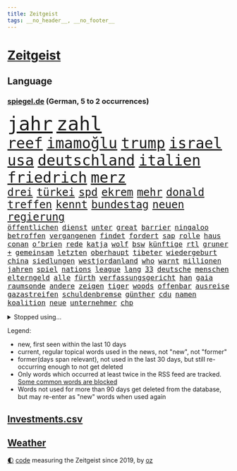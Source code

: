 ```yaml
---
title: Zeitgeist
tags: __no_header__, __no_footer__
---
```


# [Zeitgeist](https://oliz.io/zeitgeist/)

## Language

<h3><a href="https://www.spiegel.de" target="_blank">spiegel.de</a> (German, 5 to 2 occurrences)</h3>
<p style="font-family:monospace">
<span style="font-size:32pt"><a href="news_links.html#jahr" class="current">jahr</a></span>
<span style="font-size:32pt"><a href="news_links.html#zahl" class="current">zahl</a></span>
<br>
<span style="font-size:25pt"><a href="news_links.html#reef" class="new">reef</a></span>
<span style="font-size:25pt"><a href="news_links.html#i̇mamoğlu" class="new">i̇mamoğlu</a></span>
<span style="font-size:25pt"><a href="news_links.html#trump" class="current">trump</a></span>
<span style="font-size:25pt"><a href="news_links.html#israel" class="current">israel</a></span>
<span style="font-size:25pt"><a href="news_links.html#usa" class="current">usa</a></span>
<span style="font-size:25pt"><a href="news_links.html#deutschland" class="current">deutschland</a></span>
<span style="font-size:25pt"><a href="news_links.html#italien" class="current">italien</a></span>
<span style="font-size:25pt"><a href="news_links.html#friedrich" class="current">friedrich</a></span>
<span style="font-size:25pt"><a href="news_links.html#merz" class="current">merz</a></span>
<br>
<span style="font-size:18pt"><a href="news_links.html#drei" class="current">drei</a></span>
<span style="font-size:18pt"><a href="news_links.html#türkei" class="current">türkei</a></span>
<span style="font-size:18pt"><a href="news_links.html#spd" class="current">spd</a></span>
<span style="font-size:18pt"><a href="news_links.html#ekrem" class="current">ekrem</a></span>
<span style="font-size:18pt"><a href="news_links.html#mehr" class="current">mehr</a></span>
<span style="font-size:18pt"><a href="news_links.html#donald" class="current">donald</a></span>
<span style="font-size:18pt"><a href="news_links.html#treffen" class="current">treffen</a></span>
<span style="font-size:18pt"><a href="news_links.html#kennt" class="current">kennt</a></span>
<span style="font-size:18pt"><a href="news_links.html#bundestag" class="current">bundestag</a></span>
<span style="font-size:18pt"><a href="news_links.html#neuen" class="current">neuen</a></span>
<span style="font-size:18pt"><a href="news_links.html#regierung" class="current">regierung</a></span>
<br>
<span style="font-size:12pt"><a href="news_links.html#öffentlichen" class="current">öffentlichen</a></span>
<span style="font-size:12pt"><a href="news_links.html#dienst" class="current">dienst</a></span>
<span style="font-size:12pt"><a href="news_links.html#unter" class="current">unter</a></span>
<span style="font-size:12pt"><a href="news_links.html#great" class="current">great</a></span>
<span style="font-size:12pt"><a href="news_links.html#barrier" class="current">barrier</a></span>
<span style="font-size:12pt"><a href="news_links.html#ningaloo" class="new">ningaloo</a></span>
<span style="font-size:12pt"><a href="news_links.html#betroffen" class="current">betroffen</a></span>
<span style="font-size:12pt"><a href="news_links.html#vergangenen" class="current">vergangenen</a></span>
<span style="font-size:12pt"><a href="news_links.html#findet" class="current">findet</a></span>
<span style="font-size:12pt"><a href="news_links.html#fordert" class="current">fordert</a></span>
<span style="font-size:12pt"><a href="news_links.html#sap" class="current">sap</a></span>
<span style="font-size:12pt"><a href="news_links.html#rolle" class="current">rolle</a></span>
<span style="font-size:12pt"><a href="news_links.html#haus" class="current">haus</a></span>
<span style="font-size:12pt"><a href="news_links.html#conan" class="current">conan</a></span>
<span style="font-size:12pt"><a href="news_links.html#o’brien" class="current">o’brien</a></span>
<span style="font-size:12pt"><a href="news_links.html#rede" class="current">rede</a></span>
<span style="font-size:12pt"><a href="news_links.html#katja" class="current">katja</a></span>
<span style="font-size:12pt"><a href="news_links.html#wolf" class="current">wolf</a></span>
<span style="font-size:12pt"><a href="news_links.html#bsw" class="current">bsw</a></span>
<span style="font-size:12pt"><a href="news_links.html#künftige" class="current">künftige</a></span>
<span style="font-size:12pt"><a href="news_links.html#rtl" class="current">rtl</a></span>
<span style="font-size:12pt"><a href="news_links.html#gruner" class="new">gruner</a></span>
<span style="font-size:12pt"><a href="news_links.html#+" class="new">+</a></span>
<span style="font-size:12pt"><a href="news_links.html#gemeinsam" class="current">gemeinsam</a></span>
<span style="font-size:12pt"><a href="news_links.html#letzten" class="current">letzten</a></span>
<span style="font-size:12pt"><a href="news_links.html#oberhaupt" class="current">oberhaupt</a></span>
<span style="font-size:12pt"><a href="news_links.html#tibeter" class="new">tibeter</a></span>
<span style="font-size:12pt"><a href="news_links.html#wiedergeburt" class="new">wiedergeburt</a></span>
<span style="font-size:12pt"><a href="news_links.html#china" class="current">china</a></span>
<span style="font-size:12pt"><a href="news_links.html#siedlungen" class="new">siedlungen</a></span>
<span style="font-size:12pt"><a href="news_links.html#westjordanland" class="current">westjordanland</a></span>
<span style="font-size:12pt"><a href="news_links.html#who" class="current">who</a></span>
<span style="font-size:12pt"><a href="news_links.html#warnt" class="current">warnt</a></span>
<span style="font-size:12pt"><a href="news_links.html#millionen" class="current">millionen</a></span>
<span style="font-size:12pt"><a href="news_links.html#jahren" class="current">jahren</a></span>
<span style="font-size:12pt"><a href="news_links.html#spiel" class="current">spiel</a></span>
<span style="font-size:12pt"><a href="news_links.html#nations" class="current">nations</a></span>
<span style="font-size:12pt"><a href="news_links.html#league" class="current">league</a></span>
<span style="font-size:12pt"><a href="news_links.html#lang" class="current">lang</a></span>
<span style="font-size:12pt"><a href="news_links.html#33" class="current">33</a></span>
<span style="font-size:12pt"><a href="news_links.html#deutsche" class="current">deutsche</a></span>
<span style="font-size:12pt"><a href="news_links.html#menschen" class="current">menschen</a></span>
<span style="font-size:12pt"><a href="news_links.html#elterngeld" class="current">elterngeld</a></span>
<span style="font-size:12pt"><a href="news_links.html#alle" class="current">alle</a></span>
<span style="font-size:12pt"><a href="news_links.html#fürth" class="new">fürth</a></span>
<span style="font-size:12pt"><a href="news_links.html#verfassungsgericht" class="current">verfassungsgericht</a></span>
<span style="font-size:12pt"><a href="news_links.html#han" class="current">han</a></span>
<span style="font-size:12pt"><a href="news_links.html#gaia" class="new">gaia</a></span>
<span style="font-size:12pt"><a href="news_links.html#raumsonde" class="current">raumsonde</a></span>
<span style="font-size:12pt"><a href="news_links.html#andere" class="current">andere</a></span>
<span style="font-size:12pt"><a href="news_links.html#zeigen" class="current">zeigen</a></span>
<span style="font-size:12pt"><a href="news_links.html#tiger" class="current">tiger</a></span>
<span style="font-size:12pt"><a href="news_links.html#woods" class="current">woods</a></span>
<span style="font-size:12pt"><a href="news_links.html#offenbar" class="current">offenbar</a></span>
<span style="font-size:12pt"><a href="news_links.html#ausreise" class="current">ausreise</a></span>
<span style="font-size:12pt"><a href="news_links.html#gazastreifen" class="current">gazastreifen</a></span>
<span style="font-size:12pt"><a href="news_links.html#schuldenbremse" class="current">schuldenbremse</a></span>
<span style="font-size:12pt"><a href="news_links.html#günther" class="current">günther</a></span>
<span style="font-size:12pt"><a href="news_links.html#cdu" class="current">cdu</a></span>
<span style="font-size:12pt"><a href="news_links.html#namen" class="current">namen</a></span>
<span style="font-size:12pt"><a href="news_links.html#koalition" class="current">koalition</a></span>
<span style="font-size:12pt"><a href="news_links.html#neue" class="current">neue</a></span>
<span style="font-size:12pt"><a href="news_links.html#unternehmer" class="current">unternehmer</a></span>
<span style="font-size:12pt"><a href="news_links.html#chp" class="new">chp</a></span>
</p>
<details>
<summary>Stopped using...</summary>
<p class="former" style="font-size:12pt">
atmosphäre(1614) co₂(1614) ebenfalls(1613) geboren(1613) richter(1613) werk(1613) kohle(1612) ausgebrochen(1611) aussage(1611) gründer(1611) häufiger(1611) lebensmittel(1611) spdpolitiker(1611) alexej(1610) erlassen(1610) früherer(1610) juden(1610) kassiert(1610) mannes(1610) nawalny(1610) neuseeland(1610) strand(1610) steigenden(1609) verfolgen(1609) dauerhaft(1608) mittelmeer(1608) rassistische(1608) tom(1608) anne(1607) ehemann(1607) fahrzeug(1607) innenminister(1607) möglicher(1607) portugal(1607) start(1607) wünschen(1607) 60(1606) absturz(1606) berufung(1606) kochen(1606) pariser(1606) prüfung(1606) spuren(1606) trennen(1606) arsenal(1605) begleitet(1605) krankenhäuser(1605) lügen(1605) nationalmannschaft(1605) reißt(1605) äußerungen(1605) lastwagen(1604) springt(1604) tests(1604) träumen(1604) augsburg(1603) fuhr(1603) fund(1603) gastgeber(1603) konflikte(1603) kräftig(1603) null(1603) online(1603) problemen(1603) spekuliert(1603) teilnehmer(1603) belgien(1602) bestreitet(1602) durchsetzen(1602) erbe(1602) gesicht(1602) schicksal(1602) standen(1602) wies(1602) öfter(1602) journalisten(1601) künstler(1601) anbieter(1600) rapper(1600) berät(1599) oppositionelle(1599) reporter(1599) 1500(1598) berlins(1598) sinn(1598) volksrepublik(1598) entscheidenden(1597) jüngere(1597) schuss(1597) verbreiten(1597) antisemitismus(1596) park(1596) vorsprung(1596) eigener(1595) half(1595) langen(1595) tausenden(1595) veranstalter(1595) enge(1594) zweimal(1594) hubertus(1593) berater(1591) bundesgerichtshof(1590) gefangene(1590) letztes(1590) katholischen(1589) stieg(1589) belegen(1588) reduzieren(1588) beitrag(1585) rettung(1585) schießen(1584) informiert(1582) eigenes(1581) entschuldigung(1581) ältere(1581) stress(1579) solchen(1578) rang(1577) produziert(1575) sportler(1574) gewarnt(1572) provoziert(1571) versorgung(1571) startup(1563) ära(1561) einblicke(1557) marine(1546) strecken(1445) westlichen(1416) drohende(1365) adac(1346) freigesprochen(1338) verurteilung(1325) polnischen(1313) liebsten(1282) gewohnt(1280) nachmittag(1275) irritiert(1269) entstanden(1262) demo(1247) ice(1242) euländer(1216) fußballs(1209) airlines(1198) verabschieden(1184) diskussionen(1183) nancy(1173) kanzlers(1169) erschwert(1168) hochzeit(1163) waffenlieferungen(1162) geplatzt(1147) spektakel(1147) spielern(1146) hauptbahnhof(1144) gezwungen(1134) 2014(1121) aufhören(1119) stabil(1098) fünften(1092) hochrangigen(1085) gefangenschaft(1082) patrick(1080) erlauben(1066) humor(1060) antisemitische(1056) handys(1056) perfekte(1040) israelis(1027) budapest(1019) prinzessin(1019) justizminister(995) maschine(989) deutsch(980) professor(939) hoffnungsträger(936) medizin(931) ersetzt(906) tel(903) emissionen(899) einsamkeit(895) aviv(892) psychologin(892) zweifeln(874) desinformation(863) operiert(860) eric(855) flugabwehr(848) ausgemacht(845) böhmermann(843) düster(841) tabu(841) singt(839) jüdische(830) game(827) text(824) muster(820) überstanden(809) ähnliche(808) rammt(799) 18jähriger(791) passanten(788) landwirte(782) bad(779) bremst(766) bürokratie(763) lauf(755) rechtspopulisten(735) wurzeln(735) wendepunkt(734) hinweg(722) beeinflussen(721) höcke(721) z(721) umsetzen(711) wiederwahl(709) kader(699) drohte(698) behaupten(695) gewalttaten(693) beine(679) spaniens(673) höchststand(670) evakuierung(665) rechtsextremismus(663) terrorismus(663) auswirken(662) genießen(661) kane(661) schönsten(656) vergleicht(648) kurzer(641) sächsischen(630) zügen(629) greta(620) fußballem(613) besiegen(601) journalistin(596) antwortet(593) höheren(590) häfen(589) argentiniens(583) kranke(576) stoppte(573) geprüft(572) prägen(566) wirbel(566) sperre(565) fraktion(562) verkehrsunfall(560) rekonstruktion(556) unten(556) rechtsextremisten(555) javier(554) milei(554) campus(553) kneipen(553) stieß(553) wohnviertel(553) gewechselt(550) trinken(549) vertreiben(549) uswahl(539) herbert(538) belästigt(536) lebende(533) überraschte(526) besetzung(519) beschuldigt(515) bist(514) hinterlässt(510) kritischen(507) absicht(505) europameisterschaft(493) neonazis(493) via(484) arbeitsrecht(477) friedlich(477) abfall(474) sprecherin(470) habecks(468) strengen(468) ruanda(464) 18jährige(453) mindestlohn(452) zurückgekehrt(452) erschoss(450) anhebung(445) aufstellen(443) oberverwaltungsgericht(440) südosten(440) finanzen(439) umfangreiche(435) spdabgeordnete(428) you(428) mangelnde(422) minus(415) südkoreanischen(408) jörg(404) beantragt(401) milch(399) bestürzt(398) verdächtiger(395) harvey(392) staub(391) wgzimmerpreise(391) hitlergruß(387) anforderungen(385) meisterschaft(384) falscher(382) geschichten(382) minderjährigen(382) raf(372) 17jähriger(367) möglichkeit(365) eindeutig(362) gewalttat(361) biss(359) alec(357) baldwin(357) persönlichkeit(356) indirekt(354) spitzenkandidaten(352) jamal(351) musiala(351) aufsichtsrat(350) kriegsführung(347) tvduell(347) sabrina(343) thyssenkrupp(339) infos(337) widmet(337) bekannter(336) modernen(336) unseres(336) elefanten(334) therapie(333) ursachen(332) empfinden(330) leuten(330) fußballbund(329) schweine(327) elektromobilität(326) techniken(324) unzulässig(324) arbeitszeit(323) eurowings(321) unterstützte(320) jahrhunderts(317) akteure(314) beleidigung(313) vorstellung(313) beeindruckt(312) immobilie(312) worüber(312) beweist(311) bußgeld(309) kehren(308) normalität(308) entgeht(307) meinungsfreiheit(306) rekordwert(306) stahl(306) geldwäsche(304) jeweiligen(303) freunden(302) dazn(301) mercedesbenz(299) enkel(295) fdppolitiker(295) ignorieren(291) schlacht(291) beirut(289) regensburg(288) protestierte(287) stehe(286) reus(284) moderatorin(283) christen(279) reynolds(279) tickt(278) zitiert(276) crash(274) extremwetter(273) besiegte(271) münchens(271) einsam(269) fitness(269) wagenknechtpartei(269) trümmern(268) gemeint(265) koalitionen(265) koma(264) rückblick(264) lösungen(263) funk(262) normalen(262) glaubwürdigkeit(257) magabewegung(257) toben(256) unsicher(254) bewahrt(252) umstrittenem(249) vermummte(249) fieber(248) baseball(247) telefon(245) un(245) häufigsten(244) sichtbar(243) auftritten(242) schleppen(242) kuriosen(241) neuartigen(240) erschüttern(238) erdloch(237) indiens(237) kandidieren(237) enger(236) gesichert(236) atlantik(235) kunstwerk(235) lebenden(235) monatlichen(235) café(234) neudelhi(233) auszugeben(232) kalkül(232) zugunsten(231) abenteuer(229) starkem(229) gesundheitliche(225) merken(225) schwach(225) nicolas(221) 73(220) bswchefin(220) sparprogramm(220) bond(219) lockt(219) lilium(218) streits(218) empfänger(216) versinkt(215) einstigen(214) yoga(214) highlights(213) leichenfund(213) nächstes(213) personalie(213) diskurs(212) kontrahenten(212) vermächtnis(212) vorhat(212) jubiläum(211) kunstwerke(211) uspolitik(211) vorgegangen(211) einigkeit(208) renate(206) vermeidet(206) mathias(205) tönen(205) leistet(204) traditionelle(204) gemeinsamkeiten(203) georgia(203) kickl(201) ifoinstituts(200) nina(200) verfasst(200) intel(199) anhaltende(198) bevorzugt(198) geübt(198) äußere(198) gefangenen(197) plattformen(197) fußballweltverband(196) signale(196) sergej(195) verpasste(195) eingeschlossen(194) neumann(194) australische(193) pate(193) brasilianischen(191) terrors(191) carpenter(190) echt(189) flüchtet(189) vergangen(189) vereinte(188) basketballweltmeister(187) strafmaß(187) außenpolitische(186) bundestagswahlkampf(186) anschlags(185) 007(184) design(184) eilig(183) gefördert(183) nordseeinsel(182) nutzerinnen(182) zurecht(182) dc(181) jannik(181) kurzerhand(181) sinner(181) arne(180) instrumentalisiert(180) ihrerseits(179) tsmc(179) beschimpfte(178) biografie(178) entfernung(178) katastrophen(177) tolle(177) warb(176) drogeneinfluss(175) mitarbeiterinnen(175) erreger(174) späte(174) kanzlerfrage(170) schädel(170) 95(169) diplomatie(169) ten(169) gesetzlichen(168) omar(168) schätzen(168) scheiterns(167) angeschwemmt(166) freigestellt(166) horrenden(166) ausgerichtet(165) dominique(164) dunkle(164) fünftel(164) unschädlich(163) geringe(162) gescheiterten(162) hoffnungslos(162) kriselt(162) aufeinandertreffen(161) bedrängt(161) briefwahl(161) schaltete(161) direkte(158) eingeliefert(158) königreich(158) unterschreibt(158) weine(158) beach(157) cdukanzlerkandidat(157) morgens(157) pendler(157) bemerkung(155) gewaltdelikten(155) streamingdienst(155) verroht(155) viralen(155) prangert(154) trendsport(154) unterschiedliche(154) frisur(153) sean(153) kenntnis(152) beeindruckend(151) boxweltmeister(151) combs(151) diddy(151) bringe(150) ehrgeiz(150) minderheit(150) sensible(150) town(148) bundesweite(147) evangelische(147) fridays(147) future(147) nachteil(147) rechtsextremist(147) passen(146) superkraft(146) diversität(145) wölfen(145) stralsund(144) ewige(143) präzise(143) beitragen(142) einmischung(142) kern(142) aires(141) brady(141) buenos(141) mächtigsten(141) eindringlich(140) pornos(140) stanley(140) büros(137) eingelegt(137) gestützt(137) manipulieren(137) maschinenpistole(137) aktueller(136) made(136) amerikanischer(135) beispielloser(135) endgültige(135) freiheiten(135) identifizieren(135) pete(135) weltmeisterschaft(135) grant(134) isolation(134) wilson(134) gefoltert(133) geforscht(133) spitzenspiel(133) wahlkampfgetöse(132) fatal(131) gerichtssaal(131) mischte(131) thunberg(130) schwächelnde(128) wovon(128) alleinsein(127) beharrlich(127) knapper(127) wachsenden(127) lachen(126) payne(126) zugausfälle(125) entlastungen(124) erkältung(124) android(123) delfine(123) guido(123) usverteidigungsminister(123) hauptdarsteller(122) antike(120) celsius(120) familienpolitik(120) beleg(119) pedro(119) stressen(119) solar(118) titelgewinn(118) abzug(117) deutschem(117) schlicht(117) weinstein(117) mitarbeitende(116) propagandashow(116) coup(115) next(115) zuschüsse(115) filmemacher(114) nova(114) ungnade(114) entgleist(113) guttun(112) madison(112) russlandsanktionen(112) zentral(112) aufrufen(111) fusion(111) jayz(111) stopfen(111) lawrow(110) sound(110) schuh(109) wahlbeeinflussung(109) sonntags(108) überbieten(108) schnelligkeit(107) staatsstreich(107) cocktails(106) gefängnisstrafe(106) versäumnisse(106) merkwürdigen(104) provokationen(104) 16jährige(103) verabreicht(103) kommendes(102) queeren(102) wichtigstes(102) antiken(101) maue(101) hinterm(100) künast(100) unrealistisch(100) abschätzen(99) platzen(98) 23jährige(97) ministerien(97) randalierer(97) krankenversicherungen(96) muskeln(96) partnern(96) todd(96) verfrüht(96) vergangenes(96) wahlkampfmodus(96) gegeneinander(95) gestorbenen(95) versicherung(95) beschlüsse(94) bestimmen(94) imitieren(94) texten(94) wintereinbruch(94) marktführer(93) naturkatastrophen(93) scholz'(93) 78jährige(92) accounts(92) erpressen(92) geschätzt(92) goldmine(92) wohnungsbau(92) afghane(91) durchtrennt(91) französischpolynesien(91) french(91) haynes(91) jurypräsident(91) superfood(91) termine(91) unterstützern(91) hegseth(90) selbstverteidigung(90) verdienst(90) zusammengekommen(90) zusammengeprallt(90) demonstrierende(89) dramatischem(89) einsatzes(89) fischern(89) heimniederlage(89) idioten(89) rechtsradikalen(89) steel(89) derselben(88) email(88) gestorbene(88) starautor(88) toxische(88) usdenkfabrik(88) weltpolitik(88) mobilität(87) sonny(87) bezieht(86) neptun(86) nuklearen(86) unterdrückt(86) zeitnah(86) bundesligasieg(85) gab’s(85) keith(85) kellogg(85) konvoi(85) syriens(85) nachdenken(84) paschke(84) pius(84) serpil(84) sexualstraftat(84) 2004(83) angeschaut(83) content(83) geschwindigkeit(83) moll(83) tina(83) träger(83) co2(82) haftbedingungen(82) justus(82) markenexperte(82) porzellan(82) auslandsdeutsche(81) erhalt(81) feuerte(81) gefrierschränke(81) kaufhaus(81) neuseeländische(81) qrcodes(81) scannen(81) spruch(81) uneinig(81) wahlunterlagen(81) zunge(81) 2010(80) akzeptabel(80) altenpflegerin(80) bunt(80) eigenhändig(80) haushaltskrise(80) interner(80) jair(80) netflixstar(80) tennisprofis(80) unberührt(80) allens(79) amtskollegen(79) antrittsbesuch(79) bedeckt(79) friedenstruppe(79) gebucht(79) landeskriminalamt(79) marshall(79) migrationskurs(79) streifen(79) verlauf(79) ausfuhr(78) erschlagen(78) ferrero(78) fußballklubs(78) hunderttausend(78) ligaspielen(78) ominöse(78) richenhagen(78) tabelle(78) tauschte(78) bewegungen(77) brian(77) bußgelder(77) durcheinander(77) krupp(77) langfristige(77) theoretisch(77) unterschriften(77) bundesarbeitsgericht(76) kommunalpolitiker(76) palliativarzt(76) übermitteln(76) agassi(75) andre(75) bonn(75) fehde(75) grausamkeiten(75) unabhängig(75) usverfassung(75) großeltern(74) kranken(73) maßgeblich(73) moralisch(73) verzichtbar(73) wärmer(73) automanager(72) blockt(72) erwischen(72) fragebogen(72) luigi(72) regte(72) abwarten(71) dreh(71) einsicht(71) pflegekraft(71) befreundet(70) begriffen(70) falten(70) zielte(70) digitales(69) jammern(69) minsk(68) skurrile(68) umverteilt(68) vereinbart(68) witzelt(68) athletinnen(67) sportliche(67) axt(66) erbstreit(66) hunziker(66) meißen(66) nachthimmel(66) schmuggel(66) unverzügliche(66) verpflichten(66) abstiegskampf(65) aufgerollt(65) enttarnt(65) fasste(65) plagiate(65) souveränität(65) südkoreanischer(65) unappetitliche(65) vereins(65) grammys(64) kartoffel(64) nervigen(64) wahlkampfreden(64) winzige(64) angeprangert(63) gazakriegs(63) halbinsel(63) kuchen(63) millionensumme(63) politikers(63) usunternehmen(63) zahnarzt(63) 1972(62) dog(62) einsetzt(62) marcin(62) 14jähriger(61) casting(61) eisigen(61) exminister(61) fdpmann(61) gremien(61) höheres(61) rüstungsausgaben(61) schildern(61) schweinchen(61) unvermittelt(61) verlassenen(61) wunderkind(61) nichtbinäre(60) pilgern(60) porzellanhersteller(60) rosenthal(60) ustruppen(60) wahlprogrammen(60) atomkraft(59) ausschließlich(59) erweiterte(59) heimspielen(59) kriegt(59) pontifex(59) testament(59) täters(59) verknüpft(59) verträgen(59) wahlprogramme(59) alternde(58) einpacken(58) grippe(58) luke(58) veränderung(58) vorbereitung(58) vorläufige(58) aufzuholen(57) bereichert(57) honda(57) nachbar(57) nissan(57) rennfahrers(57) sbu(57) terrorismusexperte(57) trinkwasser(57) institut(56) mail(56) antisemitischer(55) bekräftigen(55) fda(55) gestaltete(55) kinderbücher(55) länderfinanzausgleich(55) press(55) realitystar(55) usarzneimittelbehörde(55) anzuheuern(54) exweltmeister(54) funktechnik(54) gewässern(54) unvergesslichen(54) 49(53) achtelfinale(53) adressiert(53) elektronik(53) entkamen(53) flugtaxihersteller(53) grandslamturniere(53) highlands(53) verschluckt(53) vornamen(53) begehrte(52) ferienort(52) handelsschiff(52) leitung(52) maryland(52) schlittert(52) single(52) sängers(52) garmisch(51) kapern(51) kühlschrank(51) politikberater(51) scheidet(51) urheber(51) garmischpartenkirchen(50) linus(50) schwachem(50) straßer(50) total(50) überlebenschance(50) dänemarks(49) erhältlich(49) hochphase(49) härteres(49) mehren(49) ruder(49) straffällig(49) tappen(49) abwärtstrend(48) angespült(48) jene(48) szenario(48) erling(47) haaland(47) killer(47) kinderinterview(47) mietmarkt(47) schlussphase(47) supermarktkasse(47) beleidigte(46) bewegtes(46) bitteren(46) eisige(46) geheimtipps(46) steuersenkungen(46) trübe(46) weglaufen(46) wetterlage(46) wirtschaftsleistung(46) zweites(46) übernommen(46) beschämend(45) mobiles(45) transfers(45) auszuzahlen(44) außenpolitisches(44) knödel(44) schuldenfalle(44) sicherheitskreisen(44) untergeschoben(44) angehen(43) berufsleben(43) bezog(43) innere(43) wiederherstellung(43) baldwins(42) birkenstock(42) gleichstellung(42) investment(42) luftraum(42) psychedelische(42) quadrats(42) schuhhersteller(42) sportgericht(42) sportgerichtshof(42) vergesst(42) datenanalyse(41) großartig(41) haas(41) militärdiktatur(41) verachtet(41) läuferin(40) mechanismen(40) natoverbündeten(40) spielzeiten(40) atomkraftwerk(39) ausländer(39) flächen(39) schwindet(39) strahlen(39) umfragetief(39) bundespolizisten(38) bunny(38) ehrenamtlich(38) importverbot(38) köhler(38) leitfigur(38) teilnahme(38) unterhaltsam(38) unterschätzte(38) ausgesucht(37) cdufraktionschef(37) fußgänger(37) original(37) sensibel(37) stau(37) verletztes(37) versenden(37) weltantidopingagentur(37) anreise(36) busfahrer(36) senioren(36) tödliches(36) verbesserung(36) zensur(36) übermittelt(36) erbitterten(35) imitiert(35) lebendige(35) marmoush(35) sascha(35) strafstoß(35) usstars(35) voneinander(35) zapfsäule(35) zufahrt(35) havarierten(34) keinerlei(34) mix(34) stattet(34) euphorisch(33) grenzstadt(33) herstellung(33) trumpwelt(33) zertrümmert(33) buhrufe(32) diversitätsprogramme(32) hat’s(32) stockinger(32) beteiligter(31) exoplaneten(31) geiseldeal(31) geiselfreilassung(31) havertz(31) luisa(31) maranello(31) skirennläufer(31) spannung(31) ungeklärte(31) überraschungserfolg(31) 1900(30) energieversorgung(30) medwedew(30) plagiiert(30) schneeglöckchen(30) teilten(30) aufstiegsrennen(29) bundesligisten(29) conference(29) dekret(29) gemischt(29) prinzipien(29) lecker(28) schulnoten(28) stadtrat(28) taktischen(28) versammelten(28) agentur(27) dekrete(27) freigelassenen(27) geachtet(27) gerückt(27) geschockt(27) spanierin(27) sun(27) ästhetik(27) kinderarmut(26) mittendrin(26) sozialversicherung(26) tereza(26) verfolgungsfahrt(26) zugespitzt(26) bahnunglück(25) bauunternehmen(25) dreifaltigkeit(25) m23(25) m23miliz(25) schwestern(25) unterstellt(25) asteroid(24) goma(24) massenentlassungen(24) auktion(23) gasexplosion(23) hauptproblem(23) klimaneutrale(23) laptop(23) quer(23) rückgängig(23) schranken(23) unabhängigen(23) begrenzung(22) experimentiert(22) frederiksen(22) mette(22) nachvollziehen(22) quartalszahlen(22) vierbeiner(22) wahlplakate(22) bedeutend(21) diw(21) justine(21) palästina(21) sequel(21) timothy(21) überprüfung(21) asylbewerberunterkunft(20) championsleagueplayoffs(20) emissionsziele(20) entscheidendes(20) eröffnete(20) frühstück(20) geiselübergabe(20) kränze(20) merz’(20) poettinger(20) schulhof(20) ungeschlagen(20) unterstreicht(20) appcharts(19) bibaskinder(19) kimodell(19) kongolesische(19) verträge(19) wismar(19) 81jähriger(18) jüngerer(18) mali(18) massenpanik(18) ärztinnen(18) erbitterter(17) scheuer(17) allison(16) cduvorsitzende(16) füßen(16) kontern(16) parteigrenzen(16) rsf(16) waffensysteme(16) beginnenden(15) brexit(15) geldhaus(15) wahlkampfspenden(15) bezahlung(14) christdemokraten(14) cia(14) importierte(14) staatsmann(14) aufgegeben(13) filmkuss(13) fingerabdrücke(13) geschlechter(13) grausigen(13) leni(13) richterin(13) abpfiff(12) aufruf(12) aufschwung(12) eustaatschefs(12) prag(12) scheiben(12) stabiles(12) unterscheiden(12) uskontrolle(12) vertretbar(12) appetit(11) berufe(11) festgelegt(11) or(11) wohlstand(11) zerreißen(11)
</p>
</details>
<p>Legend:
<ul>
<li><span class="new">new</span>, first seen within the last 10 days</li>
<li><span class="current">current</span>, regular topical words used in the news, not "new", not "former"</li>
<li><span class="former">former(days span relevant)</span>, not used in the last 30 days, but still re-occurring enough to not get deleted</li>
<li>Only words which occurred at least twice in the RSS feed are tracked. <a href="language/filters.py">Some common words are blocked</a></li>
<li>Words not used for more than 90 days get deleted from the database, but may re-enter as "new" words when used again</li>
</ul>
</p>

## [Investments](investments.html)[.csv](investments.csv)

## [Weather](weather.html)

<footer>
<a href="javascript:toggleTheme()" class="nav">🌓</a>
<a href="https://github.com/ooz/zeitgeist">code</a> measuring the Zeitgeist since 2019, by <a href="https://oliz.io">oz</a>
</footer>
